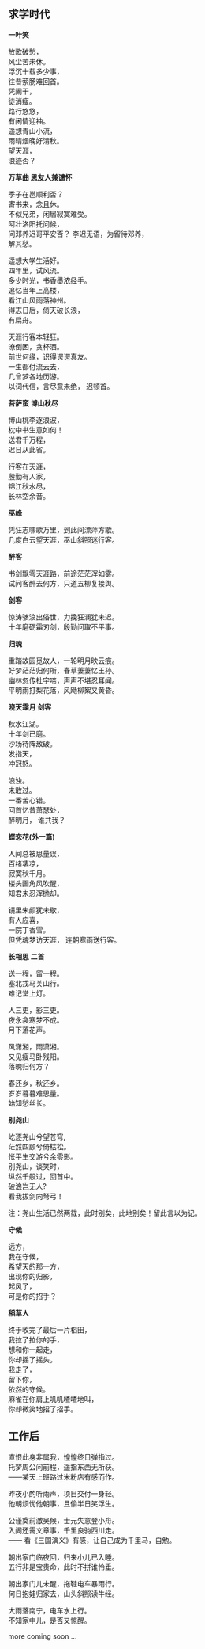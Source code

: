 ## 求学时代

**一叶笑**

放歌破愁，  
风尘苦未休。  
浮沉十载多少事，  
往昔萦肠难回首。  
凭阑干，  
徒消瘦。  
路行悠悠，  
有闲情迎袖。  
遥想青山小流，  
雨晴烟晚好清秋。  
望天涯，  
浪迹否？


**万草曲 思友人兼谴怀**

季子在邕顺利否？  
寄书来，念且休。  
不似兄弟，闲居寂寞难受。  
阿壮洛阳托问候，  
问邓养迟哥平安否？
李迟无语，为留待邓养，  
解其愁。  

遥想大学生活好。  
四年里，试风流。  
多少时光，书香墨浓经手。  
追忆当年上高楼，  
看江山风雨落神州。  
得志日后，倚天破长浪，  
有扁舟。  

天涯行客本轻狂。  
潦倒困，贪杯酒。  
前世何缘，识得谔谔真友。  
一生都付流云去，  
几曾梦各地历游。  
以词代信，言尽意未绝，
迟顿首。  


**菩萨蛮 博山秋尽**

博山桃李逐浪波，  
枕中书生意如何！  
送君千万程，  
迟日从此省。  

行客在天涯，  
殷勤有人家，  
锦江秋水尽，  
长林空余音。  


**巫峰**

凭狂志啸歌万里，到此间漂萍方歇。  
几度白云望天涯，巫山斜照迷行客。  


**醉客**

书剑飘零天涯路，前途茫茫浑如雾。  
试问客醉去何方，只道五柳复接舆。  


**剑客**

惊涛骇浪出俗世，力挽狂澜犹未迟。  
十年磨砺霜刃剑，殷勤问取不平事。  


**归魂**

重踏故园觅故人，一轮明月映云痕。  
好梦茫茫归何所，春草萋萋忆王孙。  
幽林忽传杜宇啼，声声不堪忍耳闻。  
平明雨打梨花落，风飏柳絮又黄昏。  


**晓天霜月 剑客**

秋水江湖。  
十年剑已磨。  
沙场待阵敌破。  
发指天，  
冲冠怒。  

浪浊。  
未敢过。  
一番苦心错。  
回首忆昔萧瑟处，  
醉明月，
谁共我？


**蝶恋花(外一篇)**

人间总被思量误，  
百绪凄凉，  
寂寞秋千月。  
楼头画角风吹醒，  
知君未忍浑抛却。  

镜里朱颜犹未歇，  
有人应喜，  
一院丁香雪。  
但凭魂梦访天涯，
连朝寒雨送行客。  


**长相思 二首**

送一程，留一程。  
塞北戎马关山行。  
难记堂上灯。  

人三更，影三更。  
夜永衾寒梦不成。  
月下落花声。  


风潇湘，雨潇湘。  
又见瘦马卧残阳。  
落魄归何方？

春还乡，秋还乡。  
岁岁暮暮难思量。  
始知愁丝长。  


**别尧山**

屹逐尧山兮望苍穹,  
茫然四顾兮倚枯松。  
怅平生交游兮余零影。  
别尧山，谈笑时，  
纵然千般过，回首中。  
破浪岂无人?  
看我拔剑向弩弓！  

注：尧山生活已然两载，此时别矣，此地别矣！留此言以为记。  


**守候**

远方，  
我在守候，  
希望天的那一方，  
出现你的归影，  
起风了，  
可是你的招手？  


**稻草人**

终于收完了最后一片稻田，  
我拉了拉你的手，  
想和你一起走，  
你却摇了摇头。  
我走了，  
留下你，  
依然的守候。  
麻雀在你肩上叽叽喳喳地叫，  
你却微笑地招了招手。  


## 工作后

直恨此身非属我，惶惶终日弹指过。  
托梦周公问前程，遥指东西无所获。  
——某天上班路过米粉店有感而作。  


昨夜小酌听雨声，项目交付一身轻。  
他朝烦忧他朝事，且偷半日笑浮生。  


公谨奠前激吴候，士元失意登小舟。  
入阁还需文章事，千里良驹西川走。  
—— 看《三国演义》有感，让自己成为千里马，自勉。  


朝出家门临夜回，归来小儿已入睡。  
五行非是宝贵命，此时不拼谁怜垂。  


朝出家门儿未醒，拖鞋电车暴雨行。  
何日抱娃归家去，山头斜照读牛经。  


大雨落南宁，电车水上行。  
不知家中儿，是否又惊醒。  


more coming soon ...

